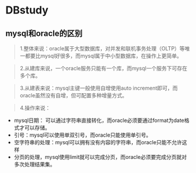 # DBstudy
## mysql和oracle的区别
> 1.整体来说：oracle属于大型数据库，对并发和联机事务处理（OLTP）等唯一都要比mysql好很多，而mysql属于中小型数据库，在操作上更简单。

> 2.从建库来说，一个oracle服务只能有一个库，而mysql一个服务下可存在多个库。

> 3.从建表来说：mysql主键一般使用自增使用auto increment即可，而oracle虽然没有自增，但可配置多种增量方式。

> 4.操作来说：

  *  mysql日期： 可以通过字符串直接转化，而oracle必须要通过format为date格式才可以存储。
  *  引号：mysql可以使用单双引号，而oracle只能使用单引号。
  *  空字符串的处理：mysql可以拥有没有内容的字符串，而oracle只能不允许这样
  *  分页的处理，mysql使用limit就可以完成分页，而oracle必须要完成分页就对多次处理结果集。

